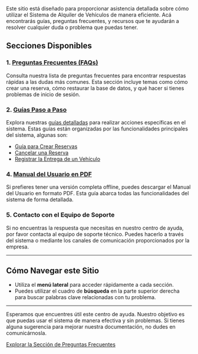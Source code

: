 Este sitio está diseñado para proporcionar asistencia detallada sobre cómo utilizar el Sistema de Alquiler de Vehículos de manera eficiente. Acá encontrarás guías, preguntas frecuentes, y recursos que te ayudarán a resolver cualquier duda o problema que puedas tener.

## Secciones Disponibles

### 1. [Preguntas Frecuentes (FAQs)](./faq.md)
Consulta nuestra lista de preguntas frecuentes para encontrar respuestas rápidas a las dudas más comunes. Esta sección incluye temas como cómo crear una reserva, cómo restaurar la base de datos, y qué hacer si tienes problemas de inicio de sesión.

### 2. [Guías Paso a Paso](./guias/all.md)
Explora nuestras [guías detalladas](./guias/all.md) para realizar acciones específicas en el sistema. Estas guías están organizadas por las funcionalidades principales del sistema, algunas son:
- [Guía para Crear Reservas](./guias/gestion-reserva.md#crear-nueva-reserva)
- [Cancelar una Reserva](./guias/gestion-reserva.md#cancelar-reserva)
- [Registrar la Entrega de un Vehículo](./guias/gestion-alquiler.md#entrega-de-vehículo)

### 4. [Manual del Usuario en PDF](./manual_usuario.pdf)
Si prefieres tener una versión completa offline, puedes descargar el Manual del Usuario en formato PDF. Esta guía abarca todas las funcionalidades del sistema de forma detallada.

### 5. Contacto con el Equipo de Soporte
Si no encuentras la respuesta que necesitas en nuestro centro de ayuda, por favor contacta al equipo de soporte técnico. Puedes hacerlo a través del sistema o mediante los canales de comunicación proporcionados por la empresa.

---

## Cómo Navegar este Sitio
- Utiliza el **menú lateral** para acceder rápidamente a cada sección.
- Puedes utilizar el cuadro de **búsqueda** en la parte superior derecha para buscar palabras clave relacionadas con tu problema.

---

Esperamos que encuentres útil este centro de ayuda. Nuestro objetivo es que puedas usar el sistema de manera efectiva y sin problemas. Si tienes alguna sugerencia para mejorar nuestra documentación, no dudes en comunicárnosla.

[Explorar la Sección de Preguntas Frecuentes](./faq.md)

